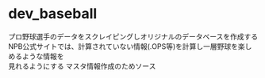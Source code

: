 # dev_baseball
プロ野球選手のデータをスクレイピングしオリジナルのデータベースを作成する  
NPB公式サイトでは、計算されていない情報(.OPS等)を計算し一層野球を楽しめるような情報を  
見れるようにする
マスタ情報作成のためソース




